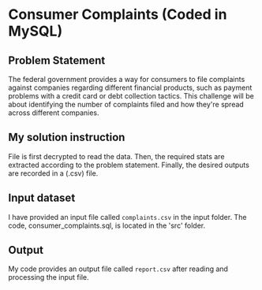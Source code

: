 # Consumer Complaints (Coded in MySQL)


## Problem Statement
The federal government provides a way for consumers to file complaints against companies regarding different financial products, such as payment problems with a credit card or debt collection tactics. This challenge will be about identifying the number of complaints filed and how they're spread across different companies. 

## My solution instruction
File is first decrypted to read the data. Then, the required stats are extracted according to the problem statement.
Finally, the desired outputs are recorded in a (.csv) file.

## Input dataset
I have provided an input file called `complaints.csv` in the input folder. The code, consumer_complaints.sql, is located in the 'src' folder.

## Output
My code provides an output file called `report.csv` after reading and processing the input file. 
